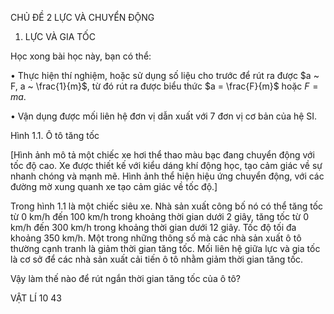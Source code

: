 CHỦ ĐỀ 2 LỰC VÀ CHUYỂN ĐỘNG

1. LỰC VÀ GIA TỐC

Học xong bài học này, bạn có thể:

• Thực hiện thí nghiệm, hoặc sử dụng số liệu cho trước để rút ra được $a ~ F, a ~ \frac{1}{m}$, từ đó rút ra được biểu thức $a = \frac{F}{m}$ hoặc $F = ma$.

• Vận dụng được mối liên hệ đơn vị dẫn xuất với 7 đơn vị cơ bản của hệ SI.

Hình 1.1. Ô tô tăng tốc

[Hình ảnh mô tả một chiếc xe hơi thể thao màu bạc đang chuyển động với tốc độ cao. Xe được thiết kế với kiểu dáng khí động học, tạo cảm giác về sự nhanh chóng và mạnh mẽ. Hình ảnh thể hiện hiệu ứng chuyển động, với các đường mờ xung quanh xe tạo cảm giác về tốc độ.]

Trong hình 1.1 là một chiếc siêu xe. Nhà sản xuất công bố nó có thể tăng tốc từ 0 km/h đến 100 km/h trong khoảng thời gian dưới 2 giây, tăng tốc từ 0 km/h đến 300 km/h trong khoảng thời gian dưới 12 giây. Tốc độ tối đa khoảng 350 km/h. Một trong những thông số mà các nhà sản xuất ô tô thường cạnh tranh là giảm thời gian tăng tốc. Mối liên hệ giữa lực và gia tốc là cơ sở để các nhà sản xuất cải tiến ô tô nhằm giảm thời gian tăng tốc.

Vậy làm thế nào để rút ngắn thời gian tăng tốc của ô tô?

VẬT LÍ 10 43